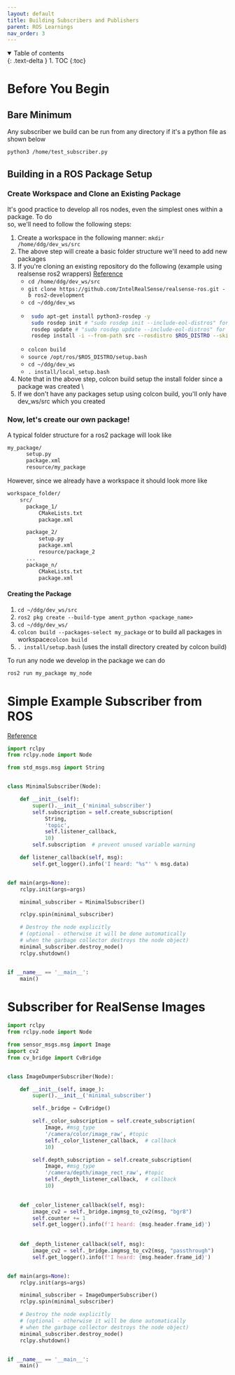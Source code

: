 ```yaml
---
layout: default
title: Building Subscribers and Publishers
parent: ROS Learnings
nav_order: 3
---
```


<details open markdown="block">
  <summary>
    Table of contents
  </summary>
  {: .text-delta }
1. TOC
{:toc}
</details>

# Before You Begin

## Bare Minimum
Any subscriber we build can be run from any directory if it's a python file as shown below

```bash
python3 /home/test_subscriber.py
```

## Building in a ROS Package Setup

### Create Workspace and Clone an Existing Package

It's good practice to develop all ros nodes, even the simplest ones within a package. To do \
so, we'll need to follow the following steps:

1. Create a workspace in the following manner: ```mkdir /home/ddg/dev_ws/src```
2. The above step will create a basic folder structure we'll need to add new packages
3. If you're cloning an existing repository do the following (example using realsense ros2 wrappers)
   [Reference](https://github.com/IntelRealSense/realsense-ros)
   - ```cd /home/ddg/dev_ws/src```
   - ```git clone https://github.com/IntelRealSense/realsense-ros.git -b ros2-development```
   - ```cd ~/ddg/dev_ws```
   - ```bash
      sudo apt-get install python3-rosdep -y
      sudo rosdep init # "sudo rosdep init --include-eol-distros" for Eloquent and earlier
      rosdep update # "sudo rosdep update --include-eol-distros" for Eloquent and earlier
      rosdep install -i --from-path src --rosdistro $ROS_DISTRO --skip-keys=librealsense2 -y
      ```
   - ```colcon build```
   - ```source /opt/ros/$ROS_DISTRO/setup.bash```
   - ```cd ~/ddg/dev_ws```
   - ```. install/local_setup.bash```
4. Note that in the above step, colcon build setup the install folder since a package was created \
5. If we don't have any packages setup using colcon build, you'll only have dev_ws/src which you created

### Now, let's create our own package!

A typical folder structure for a ros2 package will look like

```bash
my_package/
      setup.py
      package.xml
      resource/my_package
```

However, since we already have a workspace it should look more like 

```bash
workspace_folder/
    src/
      package_1/
          CMakeLists.txt
          package.xml

      package_2/
          setup.py
          package.xml
          resource/package_2
      ...
      package_n/
          CMakeLists.txt
          package.xml
```

#### Creating the Package

1. ```cd ~/ddg/dev_ws/src```
2. ```ros2 pkg create --build-type ament_python <package_name>```
3. ```cd ~/ddg/dev_ws/```
4. ```colcon build --packages-select my_package``` or to build all packages in workspace```colcon build```
5. ```. install/setup.bash``` (uses the install directory created by colcon build)

To run any node we develop in the package we can do

```bash
ros2 run my_package my_node
```

# Simple Example Subscriber from ROS

[Reference](https://docs.ros.org/en/foxy/Tutorials/Beginner-Client-Libraries/Writing-A-Simple-Py-Publisher-And-Subscriber.html#id1)

```python
import rclpy
from rclpy.node import Node

from std_msgs.msg import String


class MinimalSubscriber(Node):

    def __init__(self):
        super().__init__('minimal_subscriber')
        self.subscription = self.create_subscription(
            String,
            'topic',
            self.listener_callback,
            10)
        self.subscription  # prevent unused variable warning

    def listener_callback(self, msg):
        self.get_logger().info('I heard: "%s"' % msg.data)


def main(args=None):
    rclpy.init(args=args)

    minimal_subscriber = MinimalSubscriber()

    rclpy.spin(minimal_subscriber)

    # Destroy the node explicitly
    # (optional - otherwise it will be done automatically
    # when the garbage collector destroys the node object)
    minimal_subscriber.destroy_node()
    rclpy.shutdown()


if __name__ == '__main__':
    main()
```

# Subscriber for RealSense Images

```python
import rclpy
from rclpy.node import Node

from sensor_msgs.msg import Image
import cv2
from cv_bridge import CvBridge


class ImageDumperSubscriber(Node):

    def __init__(self, image_):
        super().__init__('minimal_subscriber')

        self._bridge = CvBridge()

        self._color_subscription = self.create_subscription(
            Image, #msg_type 
            '/camera/color/image_raw', #topic
            self._color_listener_callback,  # callback
            10)

        self.depth_subscription = self.create_subscription(
            Image, #msg_type 
            '/camera/depth/image_rect_raw', #topic
            self._depth_listener_callback,  # callback
            10)
        

    def _color_listener_callback(self, msg):
        image_cv2 = self._bridge.imgmsg_to_cv2(msg, "bgr8") 
        self.counter += 1
        self.get_logger().info(f'I heard: {msg.header.frame_id}')
        
        
    def _depth_listener_callback(self, msg):
        image_cv2 = self._bridge.imgmsg_to_cv2(msg, "passthrough")
        self.get_logger().info(f'I heard: {msg.header.frame_id}')


def main(args=None):
    rclpy.init(args=args)

    minimal_subscriber = ImageDumperSubscriber()
    rclpy.spin(minimal_subscriber)

    # Destroy the node explicitly
    # (optional - otherwise it will be done automatically
    # when the garbage collector destroys the node object)
    minimal_subscriber.destroy_node()
    rclpy.shutdown()


if __name__ == '__main__':
    main()
```